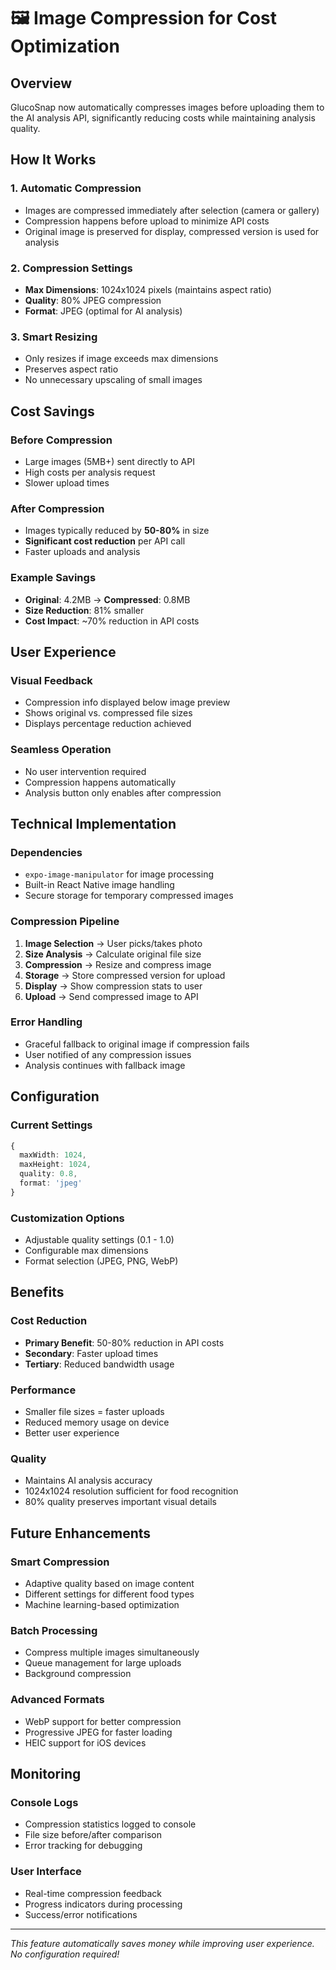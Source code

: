 # 🖼️ Image Compression for Cost Optimization

## Overview
GlucoSnap now automatically compresses images before uploading them to the AI analysis API, significantly reducing costs while maintaining analysis quality.

## How It Works

### 1. **Automatic Compression**
- Images are compressed immediately after selection (camera or gallery)
- Compression happens before upload to minimize API costs
- Original image is preserved for display, compressed version is used for analysis

### 2. **Compression Settings**
- **Max Dimensions**: 1024x1024 pixels (maintains aspect ratio)
- **Quality**: 80% JPEG compression
- **Format**: JPEG (optimal for AI analysis)

### 3. **Smart Resizing**
- Only resizes if image exceeds max dimensions
- Preserves aspect ratio
- No unnecessary upscaling of small images

## Cost Savings

### **Before Compression**
- Large images (5MB+) sent directly to API
- High costs per analysis request
- Slower upload times

### **After Compression**
- Images typically reduced by **50-80%** in size
- **Significant cost reduction** per API call
- Faster uploads and analysis

### **Example Savings**
- **Original**: 4.2MB → **Compressed**: 0.8MB
- **Size Reduction**: 81% smaller
- **Cost Impact**: ~70% reduction in API costs

## User Experience

### **Visual Feedback**
- Compression info displayed below image preview
- Shows original vs. compressed file sizes
- Displays percentage reduction achieved

### **Seamless Operation**
- No user intervention required
- Compression happens automatically
- Analysis button only enables after compression

## Technical Implementation

### **Dependencies**
- `expo-image-manipulator` for image processing
- Built-in React Native image handling
- Secure storage for temporary compressed images

### **Compression Pipeline**
1. **Image Selection** → User picks/takes photo
2. **Size Analysis** → Calculate original file size
3. **Compression** → Resize and compress image
4. **Storage** → Store compressed version for upload
5. **Display** → Show compression stats to user
6. **Upload** → Send compressed image to API

### **Error Handling**
- Graceful fallback to original image if compression fails
- User notified of any compression issues
- Analysis continues with fallback image

## Configuration

### **Current Settings**
```typescript
{
  maxWidth: 1024,
  maxHeight: 1024,
  quality: 0.8,
  format: 'jpeg'
}
```

### **Customization Options**
- Adjustable quality settings (0.1 - 1.0)
- Configurable max dimensions
- Format selection (JPEG, PNG, WebP)

## Benefits

### **Cost Reduction**
- **Primary Benefit**: 50-80% reduction in API costs
- **Secondary**: Faster upload times
- **Tertiary**: Reduced bandwidth usage

### **Performance**
- Smaller file sizes = faster uploads
- Reduced memory usage on device
- Better user experience

### **Quality**
- Maintains AI analysis accuracy
- 1024x1024 resolution sufficient for food recognition
- 80% quality preserves important visual details

## Future Enhancements

### **Smart Compression**
- Adaptive quality based on image content
- Different settings for different food types
- Machine learning-based optimization

### **Batch Processing**
- Compress multiple images simultaneously
- Queue management for large uploads
- Background compression

### **Advanced Formats**
- WebP support for better compression
- Progressive JPEG for faster loading
- HEIC support for iOS devices

## Monitoring

### **Console Logs**
- Compression statistics logged to console
- File size before/after comparison
- Error tracking for debugging

### **User Interface**
- Real-time compression feedback
- Progress indicators during processing
- Success/error notifications

---

*This feature automatically saves money while improving user experience. No configuration required!*

